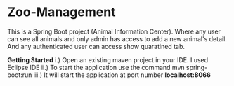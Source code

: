 # Zoo-Management
This is a Spring Boot project (Animal Information Center). Where any user can see all animals and only admin has access to add a new animal's detail. And any authenticated user can access show quaratined tab.

**Getting Started**
i.) Open an existing maven project in your IDE. I used Eclipse IDE
ii.) To start the application use the command mvn spring-boot:run 
iii.) It will start the application at port number **localhost:8066**
